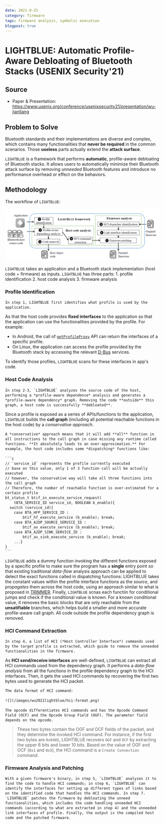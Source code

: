 ```yaml
---
date: 2021-9-25
category: firmware
tags: firmware analysis, symbolic execution
blogpost: true
---
```


# LIGHTBLUE: Automatic Profile-Aware Debloating of Bluetooth Stacks (USENIX Security'21)

## Source

- Paper & Presentation: https://www.usenix.org/conference/usenixsecurity21/presentation/wu-jianliang

<!-- more -->

## Problem to Solve

Bluetooth standards and their implementations are diverse and complex, which contains many functionalities that **never be required** in the common scenarios. Those **useless** parts actually extend the **attack surface**.

`LIGHTBLUE` is a framework that performs **automatic**, profile-aware debloating of Bluetooth stacks. It allows users to automatically minimize their Bluetooth attack surface by removing _unneeded_ Bluetooth features and introduce no performance overhead or effect on the behaviors.

## Methodology

The workflow of `LIGHTBLUE`:

![Workflow of `LIGHTBLUE`](/images/wu2021lightblue/workflow.png)

`LIGHTBLUE` takes an application and a Bluetooth stack implementation (host code + firmware) as inputs. `LIGHTBLUE` has three parts: 1. profile identification 2. host code analysis 3. firmware analysis

### Profile Identification

```{admonition} Purpose
In step 1, LIGHTBLUE first identifies what profile is used by the application.
```

As that the host code provides **fixed interfaces** to the application so that the application can use the functionalities provided by the profile. For example:

- In Android, the call of [`getProfileProxy`](<https://developer.android.com/reference/android/bluetooth/BluetoothAdapter#getProfileProxy(android.content.Context,%20android.bluetooth.BluetoothProfile.ServiceListener,%20int)>) API can return the interfaces of a specific profile.
- On Linux, the application can access the profile provided by the Bluetooth stack
  by accessing the relevant [D-Bus](https://www.freedesktop.org/wiki/Software/dbus/) services.

To identify those profiles, `LIGHTBLUE` scans for these interfaces in app's code.

### Host Code Analysis

```{admonition} Purpose
In step 2-3, `LIGHTBLUE` analyzes the source code of the host, performing a *profile-aware dependence* analysis and generates a *profile-aware dependency* graph. Removing the code **outside** this graph, a host code is successfully **debloated**.
```

Since a profile is exposed as a series of APIs/functions to the application, `LIGHTBLUE` builds the **call graph** (including all potential reachable functions in the host code) by a _conservative approach_.

````{note}
A *conservative* approach means that it will add **all** function in all instructions to the call graph in case missing any runtime called functions. **It absolutely leads to an over-approximation.** For example, the host code includes some *dispatching* functions like:

```c
// `service_id` represents the profile currently executed
// base on this value, only 1 of 3 function call will be actually executed
// however, the conservative way will take all three functions into the call graph
// Therefore, the number of reachable function is over-estimated for a certain profile 
bt_status_t btif_in_execute_service_request(
    tBTA_SERVICE_ID service_id, BOOLEAN b_enable){
  switch (service_id){
    case BTA_HFP_SERVICE_ID :
        btif_hf_execute_service (b_enable); break;
    case BTA_A2DP_SOURCE_SERVICE_ID :
        btif_av_execute_service (b_enable); break;
    case BTA_A2DP_SINK_SERVICE_ID :
        btif_av_sink_execute_service (b_enable); break;
    ...}
}
```
````

`LIGHTBLUE` adds a dummy function invoking the different functions exposed by a specific profile to make sure the program has a **single** entry point so that existing traditional *data-flow* analysis approach can be applied to detect the exact functions called in dispatching functions: LIGHTBLUE takes the constant values within the profile interface functions as the *source*, and *propagates* them across the host code, using an approach similar to what is proposed in [TRIMMER](http://www.csl.sri.com/users/gehani/papers/ASE-2018.Trimmer.pdf). Finally, `LIGHTBLUE` scnas each functiin for conditional jumps and check if the conditional value is known. For a known conditional value, it removes the basic blocks that are only reachable from the **unsatifiable** branches, which helps build a smaller and more accurate profile-aware call graph. All code outside the profile dependency graph is removed.

### HCI Command Extraction

```{admonition} Purpose
In step 4, a list of HCI (*Host Controller Interface*) commands used by the target profile is extracted, which guide to remove the unneeded functionalities in the firmware.
```

As **HCI send/receive interfaces** are well-defined, `LIGHTBLUE` can extract all HCI commands used from the dependency graph. It performs a *data-flow analysis* from all the functions in the profile dependency graph to the HCI interfaces. Then, it gets the used HCI commands by recovering the first two bytes used to generate the HCI packet.

```{tip}
The data format of HCI command:

![](/images/wu2021lightblue/hci-format.png)

The opcode differentiates HCI commands and has the Opcode Command Field (OCF) and the Opcode Group Field (OGF). The parameter field depends on the opcode.
```

> These two bytes contain the OGF and OCF fields of the packet, and they determine the invoked HCI command. For instance, if the first two bytes are `0x0405`, LIGHTBLUE recovers `OGF` and `OCF` by extracting the upper 6 bits and lower 10 bits. Based on the value of OGF and OCF (`0x1` and `0x5`), the HCI command is a `Create Connection` command.

### Firmware Analysis and Patching

```{admonition} Purpose
With a given firmware's binary, in step 5, `LIGHTBLUE` analyzes it to find the code to handle HCI commands; in step 6, `LIGHTBLUE` can identify the interfaces for setting up different types of links based on the identified code that handles the HCI commands. In step 7. `LIGHTBLUE` patches the firmware by debloating the unneed functionalities, which includes the code handling unneeded HCI commands (according to what are extracted in step 4) and the unneeded link interfaces of profile. Finally, the output is the compiled host code and the patched firmware.
```




